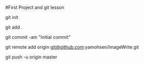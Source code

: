#First Project and git lesson

git init

git add .

git commit -am "Initial commit"

git remote add origin git@github.com:yamohsen/ImageWrite.git

git push -u origin master
